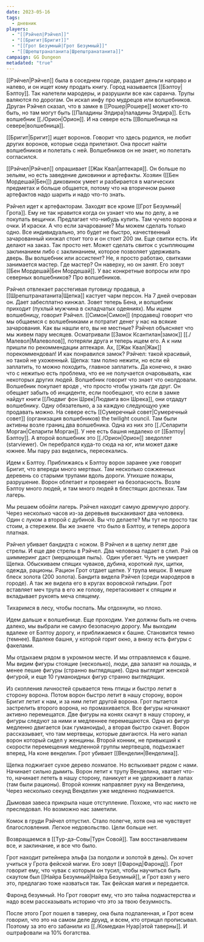 ```yaml
---
date: 2023-05-16
tags:
  - дневник
players:
  - "[[Рэйчел|Рэйчел]]"
  - "[[Бригит|Бригит]]"
  - "[[Грот Безумный|Грот Безумный]]"
  - "[[Шрепштранатанита|Шрепштранатанита]]"
campaign: GG Dungeon
metadated: "true"
---
```


[[Рэйчел|Рэйчел]] была в соседнем городе, раздает деньги направо и налево, и он ищет кому продать книгу. Город называется [[Бэлтоу|Бэлтоу]]. Так налетели мародеры, и разрушили все как саранча. Трупы валяются по дорогам. Он искал инфу про мудрецов или волшебников. Друган Рэйчел сказал, что в замке в [[Рошер|Рошере]] может кто-то быть, но там могут быть [[Паладины Элдира|паладины Элдира]]. Есть волшебник [[./Орион|Орион]]. И на севере есть [[Волшебница на севере|волшебница]].

[[Бригит|Бригит]] ищет воронов. Говорит что здесь родился, не любит других воронов, которые сюда прилетают. Она просит найти волшебников и полетать с ней. Волшебников он не знает, но полетать согласился.

[[Рэйчел|Рэйчел]] опрашивает [[Жак Квал|аптекаря]]. Он больше по зельям, но есть заведение диковинки и артефакты. Хозяин ([[Бен Мордешай|Бен]]) диковинок умеет и разбирается в магических предметах и больше общается, потому что на вторичном рынке артефактов надо шарить и надо что-то знать.

Рэйчел идет к артефакторам. Заходят все кроме [[Грот Безумный|Грота]]. Ему не так нравится когда он узнает что мы по делу, а не покупать вещички. Предлагает что-нибудь купить. Там чучело ворона и очки. И краски. А что если зачарование? Мы можем сделать только одно. Все индивидуально, это будет не быстро, качественный зачарованный кинжал стоит того и он стоит 200 зм. Еще свитки есть. Их делают на заказ. Так просто нет. Может сделать свиток с усыпляющим заклинанием либо с заклинанием, которое позволяет удерживать дверь. Вы волшебник или ассистент? Не, я просто работаю, свитками занимается мастер. Где мастер? Он наверху, но он занят. Его зовут [[Бен Мордешай|Бен Мордешай]]. У вас конкретные вопросы или про северных волшебников? Про волшебников.

Рэйчел отвлекает расстегивая пуговицу продавца, а [[Шрепштранатанита|Щепка]] кастует чарм персон. На 7 дней очерован он. Дает забесплатно кинжал. Зовет теперь Бена, и волшебник приходит (пухлый мужчина в складчатых одеяниях). Мы ищем волшебницу, говорит Рэйчел. [[Симон|Симон]] (продавец) говорит что мы общаемся с волшебниками и потратит денег у нас на всякие зачарования. Как вы нашли его, вы не местные? Рэйчел объясняет что мы живем пару месяцев. Осматривали [[Замок Ксантилан|замок]] [[./Малевол|Малеволов]], потеряли друга и теперь ищем его. А к ним пришли по рекоммендации аптекаря. Ах, [[Жак Квал|Жак]] порекоммендовал! И как понравился замок? Рэйчел: такой красивый, но такой не ухоженный. Щепка: там полно нежити, но если ей заплатить, то можно походить, главное заплатить. Да конечно, я знаю что с нежитью есть проблема, что ее не получается очаровывать, как некоторых других людей. Волшебник говорит что знает что околдовали. Волшебник покупает вроде , что просто чтобы узнать где друг. Он обещает забыть об инциденте, если пообещают, что если в замке найдут книги [[Людвиг фон Шрек|Людвига вон Шрека]], они отдадут волшебнику. Одну обязательно, а за каждую следующую уже продавать можно. На севере есть [[Сумеречный совет|Сумеречный совет]] (организация волшебников) the twilight council. Там были активны возле границ два волшебника. Одна из них это [[./Селарити Морган|Селарити Морган]]. У нее есть башня недалеко от [[Бэлтоу|Бэлтоу]]. А второй волшебник это [[./Орион|Орион]] зведоплет (starviewer). Он перебрался куда-то сюда на юг, или может даже южнее. Мы пару раз виделись, пересекались.

Идем к Бэлтоу. Приближаясь к Бэлтоу ворон заранее уже говорит Бригит, что впереди много мертвых. Там несколько сожженных деревень со старыми трупами вдоль дороги. Утихшие пожары, разрушение. Ворон облетает и проверяет на безопасность. Возле Бэлтоу много людей, и там много людей в блестящих доспехах. Там лагерь.

Мы решаем обойти лагерь. Рэйчел находит самую дремучую дорогу. Через несколько часов из-за деревьев выскакивают два человека. Один с луком а второй с дубиной. Вы что делаете? Мы тут не просто так стоим, а стережем. Вы же знаете  что было в Бэлтоу, и теперь дорога платная.

Рэйчел убивает бандидта с ножом. В Рэйчел и в щепку летят две стрелы. И еще две стрелы в Рэйчел. Два человека падает в слип. Рэй ов шиммеринг даст (мерцающая пыль).  Один убегает. Чуть не умирает Щепка. Обыскиваем спящих чуваков, дубина, короткий лук, щитки, одежда, рационы. Рацион Грот отдает щепке. У трупа мешок. В мешке блеск золота (200 золота). Бандита видела Рэйчел (среди мародеров в городе). А так же видела его в кругах воровской гильдии. Грот вставляет меч трупа в его же голову, перетаскивает к спящим и вкладывает рукоять меча спящему.

Тихаримся в лесу, чтобы поспать. Мы отдохнули, но плохо.

Идем дальше к волшебнице. Еще проходим. Уже должны быть не очень далеко, мы выбрали не самую безопасную дорогу. Мы выходим вдалеке от Бэлтоу дорогу, и приближаемся к башне. Становится темно (темнее). Вдалеке башня, у которой горит окно, а внизу есть фигуры с факелами.

Мы отдыхаем рядом в укромном месте. И мы отправляемся к башне. Мы видим фигуры стоящие (несколько), люди, два залазят на лошадь, и менее пешие фигуры (странно выглядящие). Одна выглядит женской фигурой, и еще 10 гуманоидных фигур странно выглядящих.

Из скопления личностей срывается тень птицы и быстро летит в сторону ворона. Потом ворон быстро летит в нашу сторону, ворон Бригит летит к нам, и за ним летит другой ворона. Грот пытается застрелить второго ворона, но промахивается. Все фигуры начинают активно перемещатся. Две фигуры на конях скачут в нашу сторону, и фигуры следуют за ними и медленнее перемещаются. Одна из фигур медленно двигается (как гуманоиды), а вторая быстро скачет. Ворон рассказывает, что там мертвецы, которые двигаются. На него напал ворон который сидел у женщины. Второй конник, не привыкший к скорости перемещения медленной группы мертвецов, подъезжает вперед, На коне венделин. Грот убивает [[Венделин|Венделина]]. 

Щепка поджигает сухое дерево лохматое. Но вспыхивает рядом с нами. Начинает сильно дымить. Ворон летит к трупу Венделина, хватает что-то, начинает лететь в нашу сторону, паникует и не удерживает в лапах (там были рационы). Второй конник направляет руку на Венделина, Через несколько секунд Венделин уже медленно поднимается.

Дымовая завеса прикрыла наше отступление. Похоже, что нас никто не преследовал. Но возможно нас заметили.

Комок в груди Рэйчел отпустил. Стало полегче, хотя она не чувствует благословления. Легкое недовольство. Цели больше нет.

Возвращаемся в [[Тур-дэ-Совы|Турн Совой]]. Там восстанавливаем все, и заклинание, и все что было.

Грот находит ритейнера эльфа (за полдоли и золотой в день). Он хочет учиться у Грота фейской магии. Его зовут [[Фаронд|Фаронд]]. Грот говорит ему, что чувак с которым он тусил, чтобы научиться быть скаутом был [[Найра Безумный|Найра Безумный]], и Грот взял у него это, предлагаю тоже назваться так. Так фейская магия и передается.

Фаронд безумный. Но Грот говорит ему, что это тайна подмастерства и надо всем рассказывать историю что это за твою безумность.

После этого Грот пошел в таверну, она была подпаленная, и Грот всем говорил, что это на самом деле друид, и всем, кто отрицал прописывал. Поэтому за это его забанили из [[./Комедиан Нуар|этой таверны]]. И оштрафовали на 10% богатства.